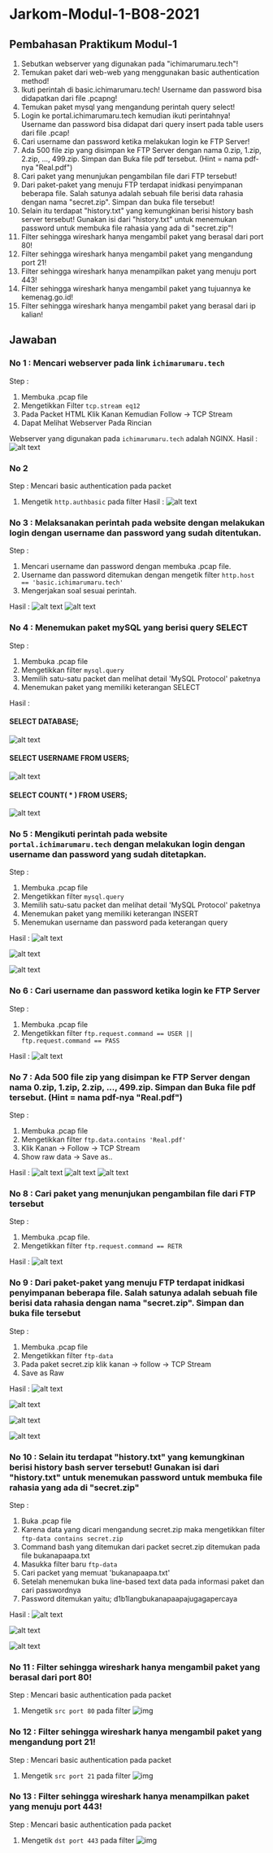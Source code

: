 # Jarkom-Modul-1-B08-2021

## Pembahasan Praktikum Modul-1
1. Sebutkan webserver yang digunakan pada "ichimarumaru.tech"! <br>
2. Temukan paket dari web-web yang menggunakan basic authentication method!<br>
3. Ikuti perintah di basic.ichimarumaru.tech! Username dan password bisa didapatkan dari file .pcapng!<br>
4. Temukan paket mysql yang mengandung perintah query select!<br>
5. Login ke portal.ichimarumaru.tech kemudian ikuti perintahnya! Username dan password bisa didapat dari query insert pada table users dari file .pcap!<br>
6. Cari username dan password ketika melakukan login ke FTP Server!<br>
7. Ada 500 file zip yang disimpan ke FTP Server dengan nama 0.zip, 1.zip, 2.zip, ..., 499.zip. Simpan dan Buka file pdf tersebut. (Hint = nama pdf-nya "Real.pdf")<br>
8. Cari paket yang menunjukan pengambilan file dari FTP tersebut!<br>
9. Dari paket-paket yang menuju FTP terdapat inidkasi penyimpanan beberapa file. Salah satunya adalah sebuah file berisi data rahasia dengan nama "secret.zip". Simpan dan buka file tersebut!<br>
10. Selain itu terdapat "history.txt" yang kemungkinan berisi history bash server tersebut! Gunakan isi dari "history.txt" untuk menemukan password untuk membuka file rahasia yang ada di "secret.zip"!<br>
11. Filter sehingga wireshark hanya mengambil paket yang berasal dari port 80! <br>
12. Filter sehingga wireshark hanya mengambil paket yang mengandung port 21!<br>
13. Filter sehingga wireshark hanya menampilkan paket yang menuju port 443!<br>
14. Filter sehingga wireshark hanya mengambil paket yang tujuannya ke kemenag.go.id!<br>
15. Filter sehingga wireshark hanya mengambil paket yang berasal dari ip kalian!<br>

## Jawaban
### No 1 : Mencari webserver pada link `ichimarumaru.tech`
Step :
1. Membuka .pcap file
2. Mengetikkan Filter `tcp.stream eq12`
3. Pada Packet HTML Klik Kanan Kemudian Follow -> TCP Stream
4. Dapat Melihat Webserver Pada Rincian

Webserver yang digunakan pada `ichimarumaru.tech` adalah NGINX. Hasil :
![alt text](https://github.com/tsnzzhr/Jarkom-Modul-1-B08-2021/blob/main/img/No1.png)

### No 2
Step : Mencari basic authentication pada packet
1. Mengetik `http.authbasic` pada filter
Hasil :
![alt text](https://github.com/tsnzzhr/Jarkom-Modul-1-B08-2021/blob/main/img/No2.png)

### No 3 : Melaksanakan perintah pada website dengan melakukan login dengan username dan password yang sudah ditentukan.
Step :
1. Mencari username dan password dengan membuka .pcap file.
2. Username dan password ditemukan dengan mengetik filter `http.host == 'basic.ichimarumaru.tech'`
3. Mengerjakan soal sesuai perintah.

Hasil :
![alt text](https://github.com/tsnzzhr/Jarkom-Modul-1-B08-2021/blob/main/img/No3-1.png)
![alt text](https://github.com/tsnzzhr/Jarkom-Modul-1-B08-2021/blob/main/img/No3-2.png)

### No 4 : Menemukan paket mySQL yang berisi query SELECT
Step :
1. Membuka .pcap file
2. Mengetikkan filter `mysql.query`
3. Memilih satu-satu packet dan melihat detail 'MySQL Protocol' paketnya
4. Menemukan paket yang memiliki keterangan SELECT

Hasil :
#### SELECT DATABASE;
![alt text](https://github.com/tsnzzhr/Jarkom-Modul-1-B08-2021/blob/main/img/No4-1.png)
#### SELECT USERNAME FROM USERS;
![alt text](https://github.com/tsnzzhr/Jarkom-Modul-1-B08-2021/blob/main/img/No4-2.png)
#### SELECT COUNT( * ) FROM USERS;

![alt text](https://github.com/tsnzzhr/Jarkom-Modul-1-B08-2021/blob/main/img/No4-3.png)

### No 5 : Mengikuti perintah pada website `portal.ichimarumaru.tech` dengan melakukan login dengan username dan password yang sudah ditetapkan.
Step :
1. Membuka .pcap file
2. Mengetikkan filter `mysql.query`
3. Memilih satu-satu packet dan melihat detail 'MySQL Protocol' paketnya
4. Menemukan paket yang memiliki keterangan INSERT
5. Menemukan username dan password pada keterangan query

Hasil :
![alt text](https://github.com/tsnzzhr/Jarkom-Modul-1-B08-2021/blob/main/img/No5-1.png)

![alt text](https://github.com/tsnzzhr/Jarkom-Modul-1-B08-2021/blob/main/img/No5-2.png)

![alt text](https://github.com/tsnzzhr/Jarkom-Modul-1-B08-2021/blob/main/img/No5-3.png)

### No 6 : Cari username dan password ketika login ke FTP Server
Step : 
1. Membuka .pcap file
2. Mengetikkan filter `ftp.request.command == USER || ftp.request.command == PASS`

Hasil :
![alt text](https://github.com/tsnzzhr/Jarkom-Modul-1-B08-2021/blob/main/img/No6.png)

### No 7 : Ada 500 file zip yang disimpan ke FTP Server dengan nama 0.zip, 1.zip, 2.zip, ..., 499.zip. Simpan dan Buka file pdf tersebut. (Hint = nama pdf-nya "Real.pdf")
Step :
1. Membuka .pcap file
2. Mengetikkan filter `ftp.data.contains 'Real.pdf'`
3. Klik Kanan -> Follow -> TCP Stream
4. Show raw data -> Save as..

Hasil :
![alt text](https://github.com/tsnzzhr/Jarkom-Modul-1-B08-2021/blob/main/img/No7-1.png)
![alt text](https://github.com/tsnzzhr/Jarkom-Modul-1-B08-2021/blob/main/img/No7-2.png)
![alt text](https://github.com/tsnzzhr/Jarkom-Modul-1-B08-2021/blob/main/img/No7-3.png)

### No 8 : Cari paket yang menunjukan pengambilan file dari FTP tersebut
Step : 
1. Membuka .pcap file.
2. Mengetikkan filter `ftp.request.command == RETR`

Hasil :
![alt text](https://github.com/tsnzzhr/Jarkom-Modul-1-B08-2021/blob/main/img/No8.png)

### No 9 : Dari paket-paket yang menuju FTP terdapat inidkasi penyimpanan beberapa file. Salah satunya adalah sebuah file berisi data rahasia dengan nama "secret.zip". Simpan dan buka file tersebut
Step :
1. Membuka .pcap file
2. Mengetikkan filter `ftp-data`
3. Pada paket secret.zip klik kanan -> follow -> TCP Stream
4. Save as Raw

Hasil :
![alt text](https://github.com/tsnzzhr/Jarkom-Modul-1-B08-2021/blob/main/img/No9-1.png)

![alt text](https://github.com/tsnzzhr/Jarkom-Modul-1-B08-2021/blob/main/img/No9-2.png)

![alt text](https://github.com/tsnzzhr/Jarkom-Modul-1-B08-2021/blob/main/img/No9-3.png)

![alt text](https://github.com/tsnzzhr/Jarkom-Modul-1-B08-2021/blob/main/img/No9-4.png)

### No 10 : Selain itu terdapat "history.txt" yang kemungkinan berisi history bash server tersebut! Gunakan isi dari "history.txt" untuk menemukan password untuk membuka file rahasia yang ada di "secret.zip"
Step :
1. Buka .pcap file
2. Karena data yang dicari mengandung secret.zip maka mengetikkan filter `ftp-data contains secret.zip`
3. Command bash yang ditemukan dari packet secret.zip ditemukan pada file bukanapaapa.txt
4. Masukka filter baru `ftp-data`
5. Cari packet yang memuat 'bukanapaapa.txt'
6. Setelah menemukan buka line-based text data pada informasi paket dan cari passwordnya
7. Password ditemukan yaitu; d1b1langbukanapaapajugagapercaya

Hasil :
![alt text](https://github.com/tsnzzhr/Jarkom-Modul-1-B08-2021/blob/main/img/No10-1.png)

![alt text](https://github.com/tsnzzhr/Jarkom-Modul-1-B08-2021/blob/main/img/No10-2.png)

![alt text](https://github.com/tsnzzhr/Jarkom-Modul-1-B08-2021/blob/main/img/No10-3.png)

### No 11 : Filter sehingga wireshark hanya mengambil paket yang berasal dari port 80!
Step : Mencari basic authentication pada packet
1. Mengetik `src port 80` pada filter
![img](img/No11.png)

### No 12 : Filter sehingga wireshark hanya mengambil paket yang mengandung port 21!
Step : Mencari basic authentication pada packet
1. Mengetik `src port 21` pada filter
![img](img/No12.png)

### No 13 : Filter sehingga wireshark hanya menampilkan paket yang menuju port 443!
Step : Mencari basic authentication pada packet
1. Mengetik `dst port 443` pada filter
![img](img/No13.png)
